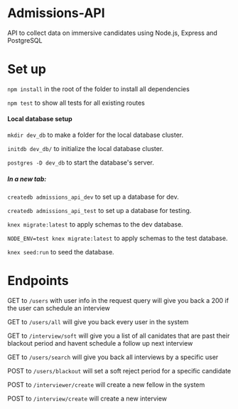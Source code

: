 # Admissions-API


API to collect data on immersive candidates using Node.js, Express and PostgreSQL


# Set up

`npm install` in the root of the folder to install all dependencies 

`npm test` to show all tests for all existing routes 

#### Local database setup

`mkdir dev_db` to make a folder for the local database cluster.

`initdb dev_db/` to initialize the local database cluster.

`postgres -D dev_db` to start the database's server.


##### In a new tab:

`createdb admissions_api_dev` to set up a database for dev.

`createdb admissions_api_test` to set up a database for testing.

`knex migrate:latest` to apply schemas to the dev database.

`NODE_ENV=test knex migrate:latest` to apply schemas to the test database.

`knex seed:run` to seed the database.


# Endpoints 

GET to `/users` with user info in the request query will give you back a 200 if the user can schedule an interview

GET to `/users/all` will give you back every user in the system 

GET to `/interview/soft` will give you a list of all canidates that are past their blackout period and havent schedule a follow up next interview 

GET to `/users/search` will give you back all interviews by a specific user 

POST to `/users/blackout` will set a soft reject period for a specific candidate 

POST to `/interviewer/create` will create a new fellow in the system 

POST to `/interview/create` will create a new interview 
